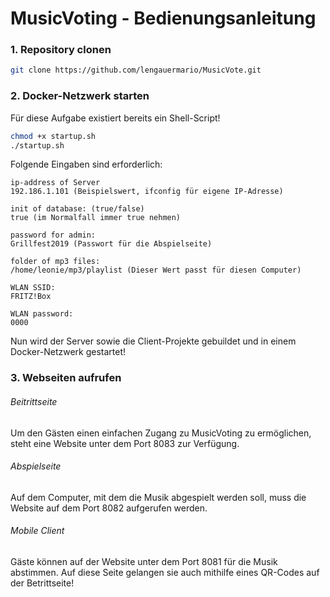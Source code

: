# MusicVoting - Bedienungsanleitung

### 1. Repository clonen

```bash
git clone https://github.com/lengauermario/MusicVote.git
```

### 2. Docker-Netzwerk starten

Für diese Aufgabe existiert bereits ein Shell-Script!

```bash
chmod +x startup.sh
./startup.sh
```

Folgende Eingaben sind erforderlich:

```
ip-address of Server
192.186.1.101 (Beispielswert, ifconfig für eigene IP-Adresse)
```

```
init of database: (true/false)
true (im Normalfall immer true nehmen)
```

```
password for admin:
Grillfest2019 (Passwort für die Abspielseite)
```

```
folder of mp3 files:
/home/leonie/mp3/playlist (Dieser Wert passt für diesen Computer)
```

```
WLAN SSID:
FRITZ!Box
```

```
WLAN password:
0000
```

Nun wird der Server sowie die Client-Projekte gebuildet und in einem Docker-Netzwerk gestartet!



### 3. Webseiten aufrufen

###### Beitrittseite

Um den Gästen einen einfachen Zugang zu MusicVoting zu ermöglichen, steht eine Website unter dem Port 8083 zur Verfügung.





###### Abspielseite

Auf dem Computer, mit dem die Musik abgespielt werden soll, muss die Website auf dem Port 8082 aufgerufen werden.





###### Mobile Client

Gäste können auf der Website unter dem Port 8081 für die Musik abstimmen. Auf diese Seite gelangen sie auch mithilfe eines QR-Codes auf der Betrittseite!





